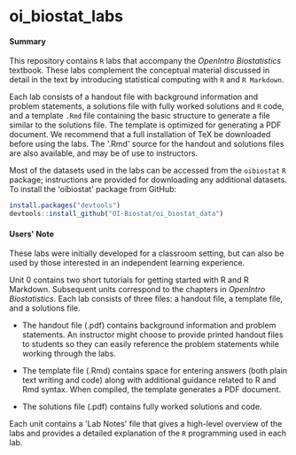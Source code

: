 # oi_biostat_labs

#### Summary

This repository contains `R` labs that accompany the *OpenIntro Biostatistics* textbook. These labs complement the conceptual material discussed in detail in the text by introducing statistical computing with `R` and `R Markdown`.

Each lab consists of a handout file with background information and problem statements, a solutions file with fully worked solutions and `R` code, and a template `.Rmd` file containing the basic structure to generate a file similar to the solutions file. The template is optimized for generating a PDF document. We recommend that a full installation of TeX be downloaded before using the labs. The '.Rmd' source for the handout and solutions files are also available, and may be of use to instructors.

Most of the datasets used in the labs can be accessed from the `oibiostat` `R` package; instructions are provided for downloading any additional datasets. To install the 'oibiostat' package from GitHub:

```r
install.packages("devtools")
devtools::install_github("OI-Biostat/oi_biostat_data")
```


#### Users' Note

These labs were initially developed for a classroom setting, but can also be used by those interested in an independent learning experience. 

Unit 0 contains two short tutorials for getting started with R and R Markdown. Subsequent units correspond to the chapters in *OpenIntro Biostatistics*. Each lab consists of three files: a handout file, a template file, and a solutions file. 

- The handout file (.pdf) contains background information and problem statements. An instructor might choose to provide printed handout files to students so they can easily reference the problem statements while working through the labs. 

- The template file (.Rmd) contains space for entering answers (both plain text writing and code) along with additional guidance related to R and Rmd syntax. When compiled, the template generates a PDF document.

- The solutions file (.pdf) contains fully worked solutions and code. 

Each unit contains a 'Lab Notes' file that gives a high-level overview of the labs and provides a detailed explanation of the `R` programming used in each lab.
